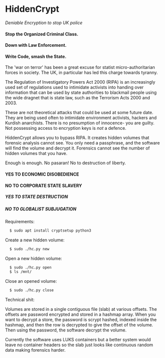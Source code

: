 # HiddenCrypt 

*Deniable Encryption to stop UK police*

#### Stop the Organized Criminal Class.
#### Down with Law Enforcement.
#### Write Code, smash the State.

The 'war on terror' has been a great excuse for statist micro-authoritarian
forces in society. The UK, in particular has led this charge towards tyranny.

The Regulation of Investigatory Powers Act 2000 (RIPA) is an increasingly
used set of regulations used to intimidate activists into handing over
information that can be used by state authorities to blackmail people using
the wide dragnet that is state law, such as the Terrorism Acts 2000 and 2003.

These are not theoretical attacks that could be used at some future date.
They are being used often to intimidate environment activists, hackers and
Kurdish anarchists. There is no presumption of innocence- you are guilty.
Not possessing access to encryption keys is *not* a defence.

HiddenCrypt allows you to bypass RIPA. It creates hidden volumes that forensic
analysis cannot see. You only need a passphrase, and the software will find
the volume and decrypt it. Forensics cannot see the number of hidden volumes
that you have.

Enough is enough. No pasaran! No to destruction of liberty.

#### YES TO ECONOMIC DISOBEDIENCE
#### NO TO CORPORATE STATE SLAVERY
##### YES TO STATE DESTRUCTION
##### NO TO GLOBALIST SUBJUGATION

Requirements:

```sh
  $ sudo apt install cryptsetup python3
```

Create a new hidden volume:

```sh
  $ sudo ./hc.py new
```

Open a new hidden volume:

```sh
  $ sudo ./hc.py open
  $ ls /mnt/
```

Close an opened volume:

```sh
  $ sudo ./hc.py close
```

Technical shit:

Volumes are stored in a single contiguous file (slab) at various offsets.
The offsets are password encrypted and stored in a hashmap array. When you want
to decrypt a store, the password is scrypt hashed, indexed inside the hashmap,
and then the row is decrypted to give the offset of the volume. Then using the
password, the software decrypt the volume.

Currently the software uses LUKS containers but a better system would leave
no container headers so the slab just looks like continuous random data making
forensics harder.

